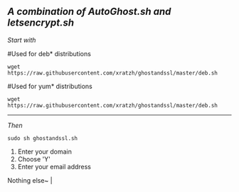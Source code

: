 *A combination of AutoGhost.sh and letsencrypt.sh*
------
*Start with*

#Used for deb* distributions

```
wget https://raw.githubusercontent.com/xratzh/ghostandssl/master/deb.sh

```
#Used for yum* distributions

```
wget https://raw.githubusercontent.com/xratzh/ghostandssl/master/deb.sh

```
------

*Then*  
```
sudo sh ghostandssl.sh
```

1. Enter your domain
2. Choose 'Y'
3. Enter your email address
 
Nothing else~ |
